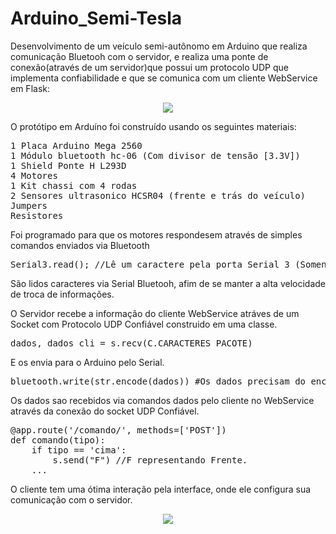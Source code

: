 # Arduino_Semi-Tesla
Desenvolvimento de um veículo semi-autônomo em Arduino que realiza comunicação Bluetooh com o servidor, e realiza uma ponte de conexão(através de um servidor)que possui um protocolo UDP que implementa confiabilidade e que se comunica com um cliente WebService em Flask:

<p align="center">
  <img src="https://mail.google.com/mail/u/0/?ui=2&ik=1014e4bdc0&view=fimg&th=15c4fe112374eb69&attid=0.1&disp=emb&realattid=ii_15c4fdd151f860ae&attbid=ANGjdJ9jQK79KNneE8n5TTftBs0_IYTEFEwYfmNNDYQtBAUVfVsrrev-dlbjxEmET-HTyT4_eXq63Dh7_8zy4CEjV3jzHq1775chnZlTb0z2Xr18zOnD2vrD0MP2fvA&sz=w936-h666&ats=1498620446855&rm=15c4fe112374eb69&zw&atsh=1"/>
</p>

O protótipo em Arduíno foi construído usando os seguintes materiais:
<pre>
1 Placa Arduino Mega 2560
1 Módulo bluetooth hc-06 (Com divisor de tensão [3.3V])
1 Shield Ponte H L293D
4 Motores
1 Kit chassi com 4 rodas
2 Sensores ultrasonico HCSR04 (frente e trás do veículo)
Jumpers
Resistores
</pre>

Foi programado para que os motores respondesem através de simples comandos enviados via Bluetooth
<pre>
Serial3.read(); //Lê um caractere pela porta Serial 3 (Somente arduino MEGA)
</pre>
São lidos caracteres via Serial Bluetooh, afim de se manter a alta velocidade de troca de informações.

O Servidor recebe a informação do cliente WebService atráves de um Socket com Protocolo UDP Confiável construido em uma classe.
<pre>
dados, dados_cli = s.recv(C.CARACTERES_PACOTE)
</pre>
E os envia para o Arduino pelo Serial.
<pre>
bluetooth.write(str.encode(dados)) #Os dados precisam do encode 'b'
</pre>

Os dados sao recebidos via comandos dados pelo cliente no WebService através da conexão do socket UDP Confiável.
<pre>
@app.route('/comando/<tipo>', methods=['POST'])
def comando(tipo):
	if tipo == 'cima':
		s.send("F") //F representando Frente.
    ...
</pre>

O cliente tem uma ótima interação pela interface, onde ele configura sua comunicação com o servidor.
<p align="center">
  <img src="https://github.com/jpdik/Arduino_Semi-Tesla/blob/master/img/Example_WS.png?raw=true"/>
</p>
